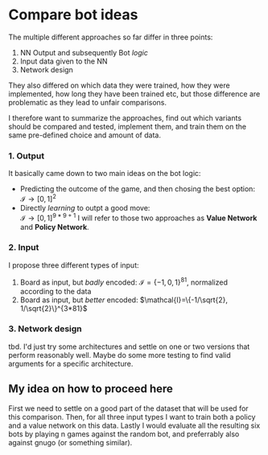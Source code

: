 # Compare bot ideas

The multiple different approaches so far differ in three points:
1. NN Output and subsequently Bot *logic*
2. Input data given to the NN
3. Network design

They also differed on which data they were trained, how they were implemented, how long they have been trained etc, but those difference are problematic as they lead to unfair comparisons.

I therefore want to summarize the approaches, find out which variants should be compared and tested, implement them, and train them on the same pre-defined choice and amount of data.

### 1. Output
It basically came down to two main ideas on the bot logic:
- Predicting the outcome of the game, and then chosing the best option:  
  $\mathcal{I} \to [0, 1]^2$
- Directly *learning* to outpt a good move:  
  $\mathcal{I} \to [0, 1]^{9*9 + 1}$
I will refer to those two approaches as **Value Network** and **Policy Network**.


### 2. Input
I propose three different types of input:
1. Board as input, but *badly* encoded: $\mathcal{I}=\{-1, 0, 1\}^81$, normalized according to the data
2. Board as input, but *better* encoded: $\mathcal{I}=\{-1/\sqrt{2}, 1/\sqrt{2}\}^{3*81}$

### 3. Network design
tbd.
I'd just try some architectures and settle on one or two versions that perform reasonably well. Maybe do some more testing to find valid arguments for a specific architecture.

## My idea on how to proceed here
First we need to settle on a good part of the dataset that will be used for this comparison. Then, for all three input types I want to train both a policy and a value network on this data. Lastly I would evaluate all the resulting six bots by playing n games against the random bot, and preferrably also against gnugo (or something similar).